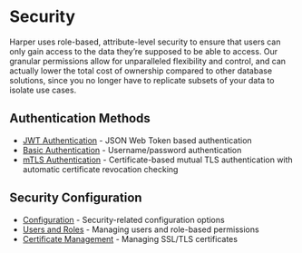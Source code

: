 # Security

Harper uses role-based, attribute-level security to ensure that users can only gain access to the data they’re supposed to be able to access. Our granular permissions allow for unparalleled flexibility and control, and can actually lower the total cost of ownership compared to other database solutions, since you no longer have to replicate subsets of your data to isolate use cases.

## Authentication Methods

- [JWT Authentication](jwt-auth.md) - JSON Web Token based authentication
- [Basic Authentication](basic-auth.md) - Username/password authentication
- [mTLS Authentication](mtls-auth.md) - Certificate-based mutual TLS authentication with automatic certificate revocation checking

## Security Configuration

- [Configuration](configuration.md) - Security-related configuration options
- [Users and Roles](users-and-roles.md) - Managing users and role-based permissions
- [Certificate Management](certificate-management.md) - Managing SSL/TLS certificates
